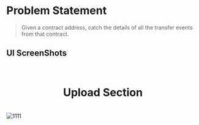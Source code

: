 # Problem Statement

> Given a contract address, catch the details of all the transfer events from that contract.

## UI ScreenShots
<br><h1 align="center">Upload Section</h1></br>
![1111](https://user-images.githubusercontent.com/59107121/129489810-958d5fcc-79d3-4c2e-8bc6-df295dc0fc15.png)
